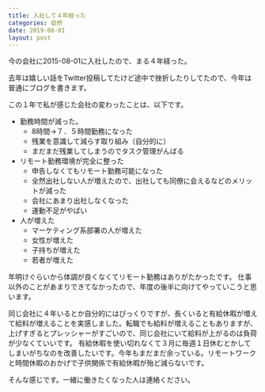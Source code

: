 ```yaml
---
title: 入社して４年経った
categories: 徒然
date: 2019-08-01
layout: post
---
```


今の会社に2015-08-01に入社したので、まる４年経った。

去年は嬉しい話をTwitter投稿してたけど途中で挫折したりしてたので、今年は普通にブログを書きます。

この１年で私が感じた会社の変わったことは、以下です。

- 勤務時間が減った。
  - 8時間→７．５時間勤務になった
  - 残業を意識して減らす取り組み（自分的に）
  - まだまだ残業してしまうのでタスク管理がんばる
- リモート勤務環境が完全に整った
  - 申告しなくてもリモート勤務可能になった
  - 全然出社しない人が増えたので、出社しても同僚に会えるなどのメリットが減った
  - 会社にあまり出社しなくなった
  - 運動不足がやばい
- 人が増えた
  - マーケティング系部署の人が増えた
  - 女性が増えた
  - 子持ちが増えた
  - 若者が増えた

年明けぐらいから体調が良くなくてリモート勤務はありがたかったです。
仕事以外のことがあまりできてなかったので、年度の後半に向けてやっていこうと思います。

同じ会社に４年いるとか自分的にはびっくりですが、長くいると有給休暇が増えて給料が増えることを実感しました。転職でも給料が増えることもありますが、上げすぎるとプレッシャーがすごいので、同じ会社にいて給料が上がるのは負荷が少なくていいです。
有給休暇を使い切れなくて３月に毎週１日休むとかしてしまいがちなのを改善したいです。今年もまだまだ余っている。リモートワークと時間休暇のおかげで子供関係で有給休暇が殆ど減らないです。

そんな感じです。一緒に働きたくなった人は連絡ください。
